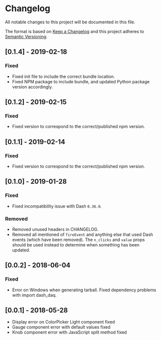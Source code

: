 # Changelog
All notable changes to this project will be documented in this file.

The format is based on [Keep a Changelog](http://keepachangelog.com/en/1.0.0/)
and this project adheres to [Semantic Versioning](http://semver.org/spec/v2.0.0.html).

## [0.1.4] - 2019-02-18

### Fixed 
* Fixed init file to include the correct bundle location. 
* Fixed NPM package to include bundle, and updated Python package version accordingly. 

## [0.1.2] - 2019-02-15

### Fixed 
* Fixed version to correspond to the correct/published npm version.

## [0.1.1] - 2019-02-14

### Fixed
* Fixed version to correspond to the correct/published npm version.

## [0.1.0] - 2019-01-28

### Fixed
* Fixed incompatibility issue with Dash `0.36.0`. 

### Removed 
* Removed unused headers in CHANGELOG. 
* Removed all mentioned of `fireEvent` and anything else that used Dash events (which have been removed). The `n_clicks` and `value` props should be used instead to determine when something has been updated.

## [0.0.2] - 2018-06-04

### Fixed
* Error on Windows when generating tarball. Fixed dependency problems with import dash_daq.

## [0.0.1] - 2018-05-28
* Display error on ColorPicker Light component fixed
* Gauge component error with default values fixed
* Knob component error with JavaScript split method fixed
